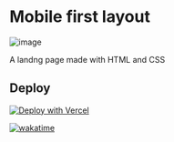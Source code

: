 
# Mobile first layout

![image](https://user-images.githubusercontent.com/48034545/150668191-39717f54-ad4f-47ac-aee1-e858e7ac7c27.png)

A landng page made with HTML and CSS



## Deploy

[![Deploy with Vercel](https://vercel.com/button)](https://rulocode.github.io/responsiveCourse/)





[![wakatime](https://wakatime.com/badge/user/438a330e-6b52-4b08-9417-cdd9fc37a05a/project/34dadc70-a0af-42f7-a954-18fb243290f4.svg)](https://wakatime.com/badge/user/438a330e-6b52-4b08-9417-cdd9fc37a05a/project/34dadc70-a0af-42f7-a954-18fb243290f4)
